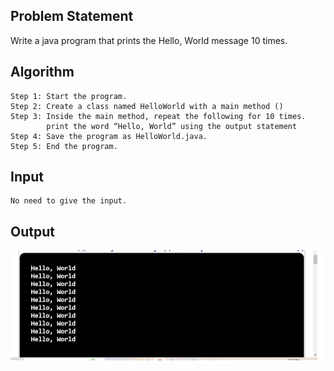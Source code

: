 ## Problem Statement

Write a java program that prints the Hello, World message 10 times.

## Algorithm

	Step 1: Start the program.
	Step 2: Create a class named HelloWorld with a main method ()
	Step 3: Inside the main method, repeat the following for 10 times.
 			print the word “Hello, World” using the output statement   
   	Step 4: Save the program as HelloWorld.java.
	Step 5: End the program.

## Input

	No need to give the input.

## Output

![Alt text](image.png)
 

